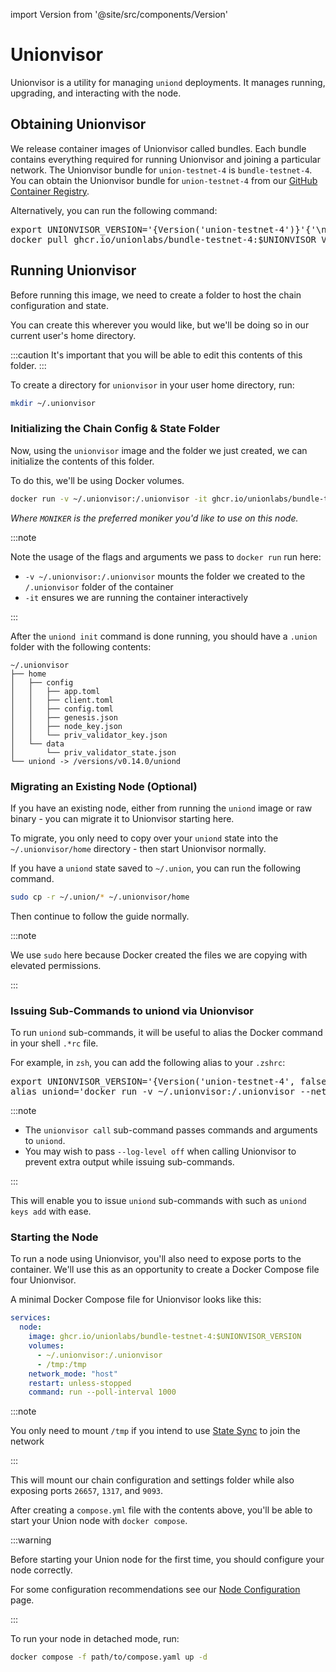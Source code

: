 import Version from '@site/src/components/Version'

# Unionvisor

Unionvisor is a utility for managing `uniond` deployments. It manages running, upgrading, and interacting with the node.

## Obtaining Unionvisor

We release container images of Unionvisor called bundles. Each bundle contains everything required for running Unionvisor and joining a particular network. The Unionvisor bundle for `union-testnet-4` is `bundle-testnet-4`. You can obtain the Unionvisor bundle for `union-testnet-4` from our [GitHub Container Registry](https://github.com/orgs/unionlabs/packages/container/package/bundle-testnet-4).

Alternatively, you can run the following command:

<pre language="sh">
export UNIONVISOR_VERSION='{Version('union-testnet-4')}'{'\n'}
docker pull ghcr.io/unionlabs/bundle-testnet-4:$UNIONVISOR_VERSION{'\n'}
</pre>


## Running Unionvisor

Before running this image, we need to create a folder to host the chain configuration and state.

You can create this wherever you would like, but we'll be doing so in our current user's home directory.

:::caution
It's important that you will be able to edit this contents of this folder.
:::

To create a directory for `unionvisor` in your user home directory, run:

```sh
mkdir ~/.unionvisor
```

### Initializing the Chain Config & State Folder

Now, using the `unionvisor` image and the folder we just created, we can initialize the contents of this folder.

To do this, we'll be using Docker volumes.

```sh
docker run -v ~/.unionvisor:/.unionvisor -it ghcr.io/unionlabs/bundle-testnet-4:$UNIONVISOR_VERSION init --moniker $MONIKER --network union-testnet-4 --seeds "a069a341154484298156a56ace42b6e6a71e7b9d@blazingbit.io:27656,8a07752a234bb16471dbb577180de7805ba6b5d9@union.testnet.4.seed.poisonphang.com:26656"
```

_Where `MONIKER` is the preferred moniker you'd like to use on this node._

:::note

Note the usage of the flags and arguments we pass to `docker run` run here:

- `-v ~/.unionvisor:/.unionvisor` mounts the folder we created to the `/.unionvisor` folder of the container
- `-it` ensures we are running the container interactively

:::

After the `uniond init` command is done running, you should have a `.union` folder with the following contents:

```
~/.unionvisor
├── home
│   ├── config
│   │   ├── app.toml
│   │   ├── client.toml
│   │   ├── config.toml
│   │   ├── genesis.json
│   │   ├── node_key.json
│   │   └── priv_validator_key.json
│   └── data
│       └── priv_validator_state.json
└── uniond -> /versions/v0.14.0/uniond
```

### Migrating an Existing Node (Optional)

If you have an existing node, either from running the `uniond` image or raw binary - you can migrate it to Unionvisor starting here.

To migrate, you only need to copy over your `uniond` state into the `~/.unionvisor/home` directory - then start Unionvisor normally.

If you have a `uniond` state saved to `~/.union`, you can run the following command.

```sh
sudo cp -r ~/.union/* ~/.unionvisor/home
```

Then continue to follow the guide normally.

:::note

We use `sudo` here because Docker created the files we are copying with elevated permissions.

:::

### Issuing Sub-Commands to uniond via Unionvisor

To run `uniond` sub-commands, it will be useful to alias the Docker command in your shell `.*rc` file.

For example, in `zsh`, you can add the following alias to your `.zshrc`:

<pre language="sh">
export UNIONVISOR_VERSION='{Version('union-testnet-4', false)}'{'\n'}
alias uniond='docker run -v ~/.unionvisor:/.unionvisor --network host -it ghcr.io/unionlabs/bundle-testnet-4:$UNIONVISOR_VERSION call'{'\n'}
</pre>

:::note

- The `unionvisor call` sub-command passes commands and arguments to `uniond`.
- You may wish to pass `--log-level off` when calling Unionvisor to prevent extra output while issuing sub-commands.

:::

This will enable you to issue `uniond` sub-commands with such as `uniond keys add` with ease.

### Starting the Node

To run a node using Unionvisor, you'll also need to expose ports to the container. We'll use this as an opportunity to create a Docker Compose file four Unionvisor.

A minimal Docker Compose file for Unionvisor looks like this:

```yaml
services:
  node:
    image: ghcr.io/unionlabs/bundle-testnet-4:$UNIONVISOR_VERSION
    volumes:
      - ~/.unionvisor:/.unionvisor
      - /tmp:/tmp
    network_mode: "host"
    restart: unless-stopped
    command: run --poll-interval 1000
```

:::note

You only need to mount `/tmp` if you intend to use [State Sync](./state_sync) to join the network

:::

This will mount our chain configuration and settings folder while also exposing ports `26657`, `1317`, and `9093`.

After creating a `compose.yml` file with the contents above, you'll be able to start your Union node with `docker compose`.

:::warning

Before starting your Union node for the first time, you should configure your node correctly.

For some configuration recommendations see our [Node Configuration](../04_infrastructure/01_node_operators/node_configuration.md) page.

:::

To run your node in detached mode, run:

```sh
docker compose -f path/to/compose.yaml up -d
```
